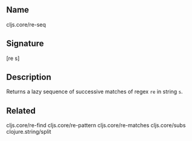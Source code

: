 ## Name
cljs.core/re-seq

## Signature
[re s]

## Description

Returns a lazy sequence of successive matches of regex `re` in string `s`.

## Related
cljs.core/re-find
cljs.core/re-pattern
cljs.core/re-matches
cljs.core/subs
clojure.string/split
